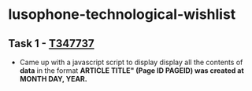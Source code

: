 # lusophone-technological-wishlist

## Task 1 - [T347737](https://phabricator.wikimedia.org/T347737)
- Came up with a javascript script to display display all the contents of **data** in the format
**ARTICLE TITLE" (Page ID PAGEID) was created at MONTH DAY, YEAR.**